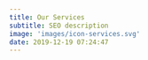 ```yaml
---
title: Our Services
subtitle: SEO description
image: 'images/icon-services.svg'
date: 2019-12-19 07:24:47
---
```


